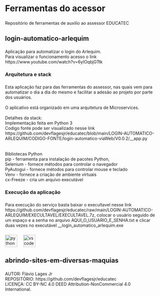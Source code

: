 <h1 align="left">Ferramentas do acessor</h1>

###

<p align="left">Repositório de ferramentas de auxilio ao assessor EDUCATEC</p>

###

<p align="left"></p>

###

<p align="left"></p>

###

<p align="left"></p>

###

<h2 align="left">login-automatico-arlequim</h2>

###

<p align="left">Aplicação para automatizar o login do Arlequim.<br>Para visualizar o funcionamento acesso o link https://www.youtube.com/watch?v=6yIOqbjGTtk</p>

###

<h3 align="left">Arquitetura e stack</h3>

###

<p align="left">Esta aplicação faz para das ferramentas do assessor, nas quais vem para automatizar o dia a dia do mesmo e facilitar a adesão ao projeto por parte dos usuários.<br> <br>O aplicativo está organizado em uma arquitetura de Microservices.<br><br>Detalhes da stack:<br>Implementação feita em Python 3<br>Codigo fonte pode ser visualizado nesse link https://github.com/devflagesjr/educatec/blob/main/LOGIN-AUTOMATICO-ARLEQUIM/CODIGO-FONTE/login-automatico-viaWeb/V0.0.2/__app.py<br><br><br>Bibliotecas Python<br>pip - ferramenta para instalação de pacotes Python, <br>Selenium - fornece métodos para controlar o navegador<br>PyAutogui - fornece métodos para controlar mouse e teclado<br>Venv - fornece a criação de ambiente virtuais<br>cx-Freeze - cria um arquivo executável</p>

###

<h3 align="left">Execução da aplicação</h3>

###

<p align="left">Para execução do serviço basta baixar o execultavel nesse link https://github.com/devflagesjr/educatec/raw/main/LOGIN-AUTOMATICO-ARLEQUIM/EXECULTAVEL/EXECULTAVEL.7z,  colocar o usuário seguido de um espaço e a senha no arquivo AQUI_O_USUARIO_E_SENHA.txt e clicar duas vezes no executável __login_automatico_arlequim.exe</p>

###

<div align="left">
  <img src="https://cdn.jsdelivr.net/gh/devicons/devicon/icons/python/python-original.svg" height="40" alt="python logo"  />
  <img width="12" />
  <img src="https://cdn.jsdelivr.net/gh/devicons/devicon/icons/vscode/vscode-original.svg" height="40" alt="vscode logo"  />
</div>

###



###

<h2 align="left">abrindo-sites-em-diversas-maquias</h2>

###




<p align="left">AUTOR: Flávio Lages Jr<br>REPOSITÓRIO: https://github.com/devflagesjr/educatec<br>LICENÇA: CC BY-NC 4.0 DEED Attribution-NonCommercial 4.0 International.</p>

###